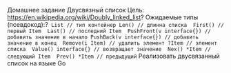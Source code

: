 Домашнее задание
Двусвязный список
Цель: https://en.wikipedia.org/wiki/Doubly_linked_list?
Ожидаемые типы (псевдокод):?``` 
List // тип контейнер
Len() // длинна списка 
First() // первый Item 
Last() // последний Item 
PushFront(v interface{}) // добавить значение в начало
PushBack(v interface{}) // добавить значение в конец 
Remove(i Item) // удалить элемент
?Item // элемент списка 
Value() interface{} // возвращает значение 
Nex() *Item // следующий Item 
Prev() *Item // предыдущий ```
Реализовать двусвязанный список на языке Go
